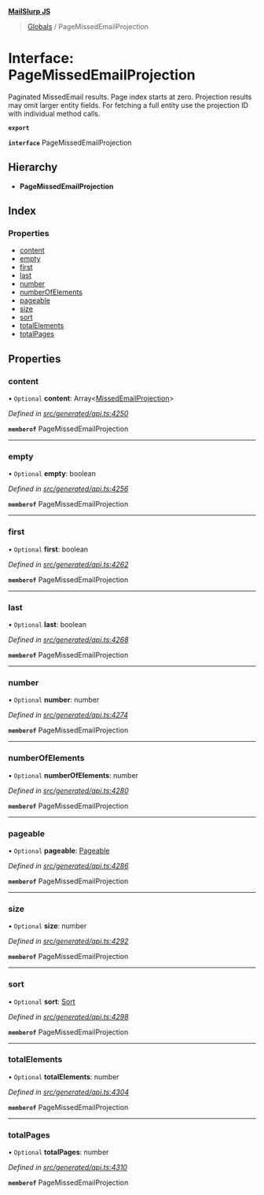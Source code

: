 **[MailSlurp JS](../README.md)**

> [Globals](../README.md) / PageMissedEmailProjection

# Interface: PageMissedEmailProjection

Paginated MissedEmail results. Page index starts at zero. Projection results may omit larger entity fields. For fetching a full entity use the projection ID with individual method calls.

**`export`** 

**`interface`** PageMissedEmailProjection

## Hierarchy

* **PageMissedEmailProjection**

## Index

### Properties

* [content](pagemissedemailprojection.md#content)
* [empty](pagemissedemailprojection.md#empty)
* [first](pagemissedemailprojection.md#first)
* [last](pagemissedemailprojection.md#last)
* [number](pagemissedemailprojection.md#number)
* [numberOfElements](pagemissedemailprojection.md#numberofelements)
* [pageable](pagemissedemailprojection.md#pageable)
* [size](pagemissedemailprojection.md#size)
* [sort](pagemissedemailprojection.md#sort)
* [totalElements](pagemissedemailprojection.md#totalelements)
* [totalPages](pagemissedemailprojection.md#totalpages)

## Properties

### content

• `Optional` **content**: Array\<[MissedEmailProjection](missedemailprojection.md)>

*Defined in [src/generated/api.ts:4250](https://github.com/mailslurp/mailslurp-client/blob/98c6efc/src/generated/api.ts#L4250)*

**`memberof`** PageMissedEmailProjection

___

### empty

• `Optional` **empty**: boolean

*Defined in [src/generated/api.ts:4256](https://github.com/mailslurp/mailslurp-client/blob/98c6efc/src/generated/api.ts#L4256)*

**`memberof`** PageMissedEmailProjection

___

### first

• `Optional` **first**: boolean

*Defined in [src/generated/api.ts:4262](https://github.com/mailslurp/mailslurp-client/blob/98c6efc/src/generated/api.ts#L4262)*

**`memberof`** PageMissedEmailProjection

___

### last

• `Optional` **last**: boolean

*Defined in [src/generated/api.ts:4268](https://github.com/mailslurp/mailslurp-client/blob/98c6efc/src/generated/api.ts#L4268)*

**`memberof`** PageMissedEmailProjection

___

### number

• `Optional` **number**: number

*Defined in [src/generated/api.ts:4274](https://github.com/mailslurp/mailslurp-client/blob/98c6efc/src/generated/api.ts#L4274)*

**`memberof`** PageMissedEmailProjection

___

### numberOfElements

• `Optional` **numberOfElements**: number

*Defined in [src/generated/api.ts:4280](https://github.com/mailslurp/mailslurp-client/blob/98c6efc/src/generated/api.ts#L4280)*

**`memberof`** PageMissedEmailProjection

___

### pageable

• `Optional` **pageable**: [Pageable](pageable.md)

*Defined in [src/generated/api.ts:4286](https://github.com/mailslurp/mailslurp-client/blob/98c6efc/src/generated/api.ts#L4286)*

**`memberof`** PageMissedEmailProjection

___

### size

• `Optional` **size**: number

*Defined in [src/generated/api.ts:4292](https://github.com/mailslurp/mailslurp-client/blob/98c6efc/src/generated/api.ts#L4292)*

**`memberof`** PageMissedEmailProjection

___

### sort

• `Optional` **sort**: [Sort](sort.md)

*Defined in [src/generated/api.ts:4298](https://github.com/mailslurp/mailslurp-client/blob/98c6efc/src/generated/api.ts#L4298)*

**`memberof`** PageMissedEmailProjection

___

### totalElements

• `Optional` **totalElements**: number

*Defined in [src/generated/api.ts:4304](https://github.com/mailslurp/mailslurp-client/blob/98c6efc/src/generated/api.ts#L4304)*

**`memberof`** PageMissedEmailProjection

___

### totalPages

• `Optional` **totalPages**: number

*Defined in [src/generated/api.ts:4310](https://github.com/mailslurp/mailslurp-client/blob/98c6efc/src/generated/api.ts#L4310)*

**`memberof`** PageMissedEmailProjection

